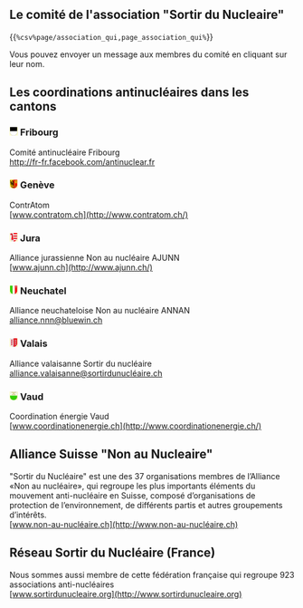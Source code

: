 ## Le comité de l'association "Sortir du Nucleaire"

{{`%csv%page/association_qui,page_association_qui%`}}

Vous pouvez envoyer un message aux membres du comité en cliquant sur leur nom.

## Les coordinations antinucléaires dans les cantons

### ![](images/cantons/kt-fr.gif) Fribourg

Comité antinucléaire Fribourg  
<http://fr-fr.facebook.com/antinuclear.fr>

### ![](images/cantons/kt-ge.gif) Genève

ContrAtom  
[www.contratom.ch](http://www.contratom.ch/)

### ![](images/cantons/kt-ju.gif) Jura

Alliance jurassienne Non au nucléaire AJUNN  
[www.ajunn.ch](http://www.ajunn.ch/)

### ![](images/cantons/kt-ne.gif) Neuchatel

Alliance neuchateloise Non au nucléaire ANNAN  
[alliance.nnn@bluewin.ch](mailto:alliance.nnn@bluewin.ch)

### ![](images/cantons/kt-vs.gif) Valais

Alliance valaisanne Sortir du nucléaire  
[alliance.valaisanne@sortirdunucléaire.ch](mailto:alliance.valaisanne@sortirdunucléaire.ch)

### ![](images/cantons/kt-vd.gif) Vaud

Coordination énergie Vaud  
[www.coordinationenergie.ch](http://www.coordinationenergie.ch/)

## Alliance Suisse "Non au Nucleaire"

"Sortir du Nucléaire" est une des 37 organisations membres de l’Alliance «Non au nucléaire», qui regroupe les plus importants éléments du mouvement anti-nucléaire en Suisse, composé d’organisations de protection de l’environnement, de différents partis et autres groupements d’intérêts.  
[www.non-au-nucléaire.ch](http://www.non-au-nucléaire.ch)

## Réseau Sortir du Nucléaire (France)

Nous sommes aussi membre de cette fédération française qui regroupe 923 associations anti-nucléaires  
[www.sortirdunucleaire.org](http://www.sortirdunucleaire.org)
